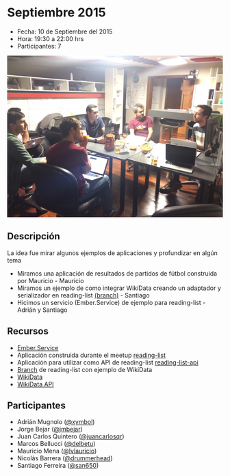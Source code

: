 # Septiembre 2015

* Fecha: 10 de Septiembre del 2015
* Hora: 19:30 a 22:00 hrs
* Participantes: 7

![Ember meetup](./photo.jpg)

## Descripción

La idea fue mirar algunos ejemplos de aplicaciones y profundizar en algún tema

* Miramos una aplicación de resultados de partidos de fútbol construida por
  Mauricio - Mauricio
* Miramos un ejemplo de como integrar WikiData creando un adaptador y
  serializador en
  reading-list [(branch)](https://github.com/ember-montevideo/reading-list/tree/wikidata) - Santiago
* Hicimos un servicio (Ember.Service) de ejemplo para reading-list - Adrián y
  Santiago

## Recursos

* [Ember.Service](http://guides.emberjs.com/v2.0.0/services/)
* Aplicación construida durante el meetup
  [reading-list](https://github.com/ember-montevideo/reading-list)
* Aplicación para utilizar como API de reading-list
  [reading-list-api](https://github.com/ember-montevideo/reading-list-api)
* [Branch](https://github.com/ember-montevideo/reading-list/tree/wikidata) de
  reading-list con ejemplo de WikiData
* [WikiData](https://www.wikidata.org/wiki/Wikidata:Main_Page)
* [WikiData API](https://www.wikidata.org/w/api.php)

## Participantes

* Adrián Mugnolo ([@xymbol](https://github.com/xymbol))
* Jorge Bejar ([@jmbejar](https://github.com/jmbejar))
* Juan Carlos Quintero ([@juancarlosqr](https://github.com/juancarlosqr))
* Marcos Bellucci ([@delbetu](https://github.com/delbetu))
* Mauricio Mena ([@lvlauricio](https://github.com/lvl4ul2i))
* Nicolás Barrera ([@drummerhead](https://github.com/drummerhead))
* Santiago Ferreira ([@san650](https://github.com/san650))
